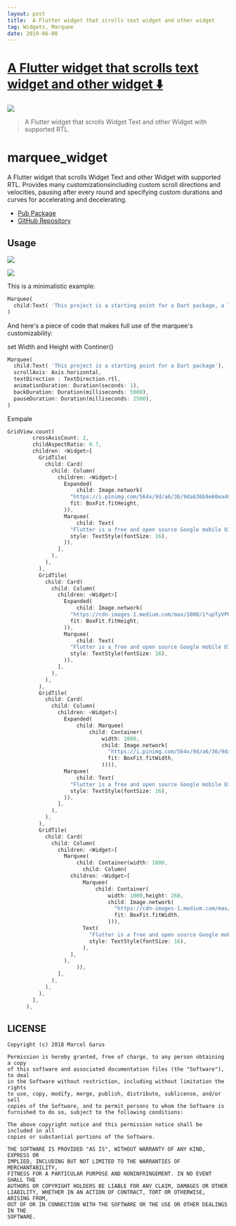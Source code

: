 ```yaml
---
layout: post
title:  A Flutter widget that scrolls text widget and other widget
tag: Widgets, Marquee
date: 2019-06-08
---
```


# [A Flutter widget that scrolls text widget and other widget ️⬇️ ](http://github.com/yousifk/marquee_widget)  

![](https://flutterawesome.com/content/images/2019/06/marquee_widget.jpg)
 
> A Flutter widget that scrolls Widget Text and other Widget with supported RTL.

 
# marquee_widget

A Flutter widget that scrolls Widget Text and other Widget with supported RTL.
Provides many customizationsincluding custom scroll directions and velocities, 
pausing after every round and specifying custom durations and curves for
accelerating and decelerating.


- [Pub Package](https://pub.dartlang.org/packages/marquee_widget)
- [GitHub Repository](https://github.com/yousifk/marquee_widget)

## Usage


![](https://raw.githubusercontent.com/yousifk/marquee_widget/master/Image/screenShot.gif)


![](https://raw.githubusercontent.com/yousifk/marquee_widget/master/https://youtu.be/nhRpEIibKJQ)


This is a minimalistic example:

```dart
Marquee(
  child:Text( 'This project is a starting point for a Dart package, a library module containing code that can be shared easily across multiple Flutter or Dart projects. '),
)
```

And here's a piece of code that makes full use of the marquee's
customizability:

set Width and Height 
with Continer()

```dart
Marquee(
  child:Text( 'This project is a starting point for a Dart package'),
  scrollAxis: Axis.horizontal,
  textDirection : TextDirection.rtl,
  animationDuration: Duration(seconds: 1),
  backDuration: Duration(milliseconds: 5000),
  pauseDuration: Duration(milliseconds: 2500),
)
```











Exmpale


```dart
GridView.count(
        crossAxisCount: 2,
        childAspectRatio: 0.7,
        children: <Widget>[
          GridTile(
            child: Card(
              child: Column(
                children: <Widget>[
                  Expanded(
                      child: Image.network(
                    "https://i.pinimg.com/564x/9d/a6/36/9da636b9e60ea40b18921b0053b7d486.jpg",
                    fit: BoxFit.fitHeight,
                  )),
                  Marquee(
                      child: Text(
                    "Flutter is a free and open source Google mobile UI ",
                    style: TextStyle(fontSize: 16),
                  )),
                ],
              ),
            ),
          ),
          GridTile(
            child: Card(
              child: Column(
                children: <Widget>[
                  Expanded(
                      child: Image.network(
                    "https://cdn-images-1.medium.com/max/1000/1*upTyVPOfBb0c4o1r57C9_w.png",
                    fit: BoxFit.fitHeight,
                  )),
                  Marquee(
                      child: Text(
                    "Flutter is a free and open source Google mobile UI ",
                    style: TextStyle(fontSize: 16),
                  )),
                ],
              ),
            ),
          ),
          GridTile(
            child: Card(
              child: Column(
                children: <Widget>[
                  Expanded(
                      child: Marquee(
                          child: Container(
                              width: 1000,
                              child: Image.network(
                                "https://i.pinimg.com/564x/9d/a6/36/9da636b9e60ea40b18921b0053b7d486.jpg",
                                fit: BoxFit.fitWidth,
                              )))),
                  Marquee(
                      child: Text(
                    "Flutter is a free and open source Google mobile UI ",
                    style: TextStyle(fontSize: 16),
                  )),
                ],
              ),
            ),
          ),
          GridTile(
            child: Card(
              child: Column(
                children: <Widget>[
                  Marquee(
                      child: Container(width: 1000,
                        child: Column(
                    children: <Widget>[
                        Marquee(
                            child: Container(
                                width: 1000,height: 260,
                                child: Image.network(
                                  "https://cdn-images-1.medium.com/max/1000/1*upTyVPOfBb0c4o1r57C9_w.png",
                                  fit: BoxFit.fitWidth,
                                ))),
                        Text(
                          "Flutter is a free and open source Google mobile UI ",
                          style: TextStyle(fontSize: 16),
                        ),
                    ],
                  ),
                      )),
                ],
              ),
            ),
          ),
        ],
      ),
```








## LICENSE

```
Copyright (c) 2018 Marcel Garus

Permission is hereby granted, free of charge, to any person obtaining a copy
of this software and associated documentation files (the "Software"), to deal
in the Software without restriction, including without limitation the rights
to use, copy, modify, merge, publish, distribute, sublicense, and/or sell
copies of the Software, and to permit persons to whom the Software is
furnished to do so, subject to the following conditions:

The above copyright notice and this permission notice shall be included in all
copies or substantial portions of the Software.

THE SOFTWARE IS PROVIDED "AS IS", WITHOUT WARRANTY OF ANY KIND, EXPRESS OR
IMPLIED, INCLUDING BUT NOT LIMITED TO THE WARRANTIES OF MERCHANTABILITY,
FITNESS FOR A PARTICULAR PURPOSE AND NONINFRINGEMENT. IN NO EVENT SHALL THE
AUTHORS OR COPYRIGHT HOLDERS BE LIABLE FOR ANY CLAIM, DAMAGES OR OTHER
LIABILITY, WHETHER IN AN ACTION OF CONTRACT, TORT OR OTHERWISE, ARISING FROM,
OUT OF OR IN CONNECTION WITH THE SOFTWARE OR THE USE OR OTHER DEALINGS IN THE
SOFTWARE.
```

